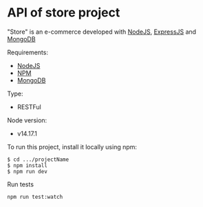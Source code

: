 # API of store project

"Store" is an e-commerce developed with [NodeJS](https://nodejs.org/en/), [ExpressJS](https://expressjs.com/) and [MongoDB](https://www.mongodb.com/es)

Requirements: 
* [NodeJS](https://nodejs.org/en/)
* [NPM](https://www.npmjs.com/)
* [MongoDB](https://www.mongodb.com/es)

Type: 
* RESTFul

Node version:
* v14.17.1

To run this project, install it locally using npm:

```
$ cd .../projectName
$ npm install
$ npm run dev
```


Run tests
```
npm run test:watch


